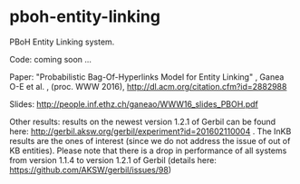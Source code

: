 # pboh-entity-linking

PBoH Entity Linking system.

Code: coming soon ...

Paper: "Probabilistic Bag-Of-Hyperlinks Model for Entity Linking" , Ganea O-E et al. , (proc. WWW 2016), http://dl.acm.org/citation.cfm?id=2882988

Slides: http://people.inf.ethz.ch/ganeao/WWW16_slides_PBOH.pdf

Other results: 
results on the newest version 1.2.1 of Gerbil can be found here: http://gerbil.aksw.org/gerbil/experiment?id=201602110004 . The InKB results are the ones of interest (since we do not address the issue of out of KB entities). Please note that there is a drop in performance of all systems from version 1.1.4 to version 1.2.1 of Gerbil (details here: https://github.com/AKSW/gerbil/issues/98)
